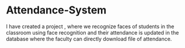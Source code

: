 # Attendance-System
I have created a project , where we recognize faces of students in the classroom using face recognition and their attendance is updated in the database where the faculty can directly download file of attendance.

